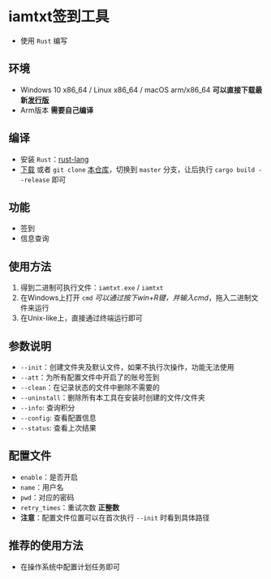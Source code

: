 # iamtxt签到工具
- 使用 `Rust` 编写

## 环境
- Windows 10 x86_64 / Linux x86_64 / macOS arm/x86_64 **可以直接下载最新[发行版](https://github.com/azureqaq/iamtxtAttendance/releases)**
- Arm版本 **需要自己编译**

## 编译
- 安装 `Rust`：[rust-lang](https://www.rust-lang.org/zh-CN/tools/install)
- [下载](https://github.com/azureqaq/iamtxtAttendance/archive/refs/heads/master.zip) 或者 `git clone` [本仓库](https://github.com/azureqaq/iamtxtAttendance.git)，切换到 `master` 分支，让后执行 `cargo build --release` 即可

## 功能
- 签到
- 信息查询


## 使用方法
1. 得到二进制可执行文件：`iamtxt.exe` / `iamtxt`
2. 在Windows上打开 `cmd` *可以通过按下win+R键，并输入cmd*，拖入二进制文件来运行
3. 在Unix-like上，直接通过终端运行即可


## 参数说明
- `--init`：创建文件夹及默认文件，如果不执行次操作，功能无法使用
- `--att`：为所有配置文件中开启了的账号签到
- `--clean`：在记录状态的文件中删除不需要的
- `--uninstall`：删除所有本工具在安装时创建的文件/文件夹
- `--info`: 查询积分
- `--config`: 查看配置信息
- `--status`: 查看上次结果


## 配置文件
- `enable`：是否开启
- `name`：用户名
- `pwd`：对应的密码
- `retry_times`：重试次数 **正整数**
- **注意**：配置文件位置可以在首次执行 `--init` 时看到具体路径

## 推荐的使用方法
- 在操作系统中配置计划任务即可

